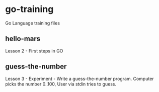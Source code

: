 # go-training
Go Language training files

## hello-mars
Lesson 2 - First steps in GO

## guess-the-number
Lesson 3 - Experiment - Write a guess-the-number program. Computer picks the number 0..100, User via stdin tries to guess.